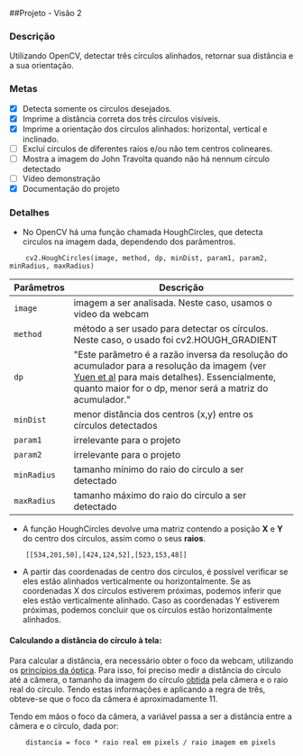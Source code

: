 ##Projeto - Visão 2

### Descrição
Utilizando OpenCV, detectar três círculos alinhados, retornar sua distância e a sua orientação.


### Metas
- [x] Detecta somente os círculos desejados.
- [x] Imprime a distância correta dos três círculos visíveis.
- [x] Imprime a orientação dos círculos alinhados: horizontal, vertical e inclinado.
- [ ] Excluí circulos de diferentes raios e/ou não tem centros colineares.
- [ ] Mostra a imagem do John Travolta quando não há nennum círculo detectado
- [ ] Vídeo demonstração
- [X] Documentação do projeto

### Detalhes
- No OpenCV há uma função chamada HoughCircles, que detecta circulos na imagem dada, dependendo dos parâmentros.
```
	cv2.HoughCircles(image, method, dp, minDist, param1, param2, minRadius, maxRadius)
```

| Parâmetros | Descrição |
| --- | --- |
| `image` | imagem a ser analisada. Neste caso, usamos o video da webcam |
| `method` | método a ser usado para detectar os círculos. Neste caso, o usado foi cv2.HOUGH_GRADIENT |
| `dp` | "Este parâmetro é a razão inversa da resolução do acumulador para a resolução da imagem (ver [Yuen et al](http://www.bmva.org/bmvc/1989/avc-89-029.pdf) para mais detalhes). Essencialmente, quanto maior for o dp, menor será a matriz do acumulador." |
| `minDist` | menor distância dos centros (x,y) entre os círculos detectados |
| `param1` | irrelevante para o projeto |
| `param2` | irrelevante para o projeto |
| `minRadius` | tamanho mínimo do raio do circulo a ser detectado |
| `maxRadius` | tamanho máximo do raio do circulo a ser detectado |

- A função HoughCircles devolve uma matriz contendo a posição **X** e **Y** do centro dos círculos, assim como o seus **raios**.
```
	[[534,201,50],[424,124,52],[523,153,48]]
```

- A partir das coordenadas de centro dos círculos, é possível verificar se eles estão alinhados verticalmente ou horizontalmente. Se as coordenadas X dos círculos estiverem próximas, podemos inferir que eles estão verticalmente alinhado. Caso as coordenadas Y estiverem próximas, podemos concluir que os círculos estão horizontalmente alinhados.

#### Calculando a distância do círculo à tela:
Para calcular a distância, era necessário obter o foco da webcam, utilizando os [princípios da óptica](http://s2.glbimg.com/gdm71wKsRXN87Z3QJQenowTRYHU=/0x0:405x220/400x217/s.glbimg.com/po/ek/f/original/2014/01/07/figura_8.jpg). Para isso, foi preciso medir a distância do círculo até a câmera, o tamanho da imagem do círculo [obtida](https://i.gyazo.com/2e9c2ba0610f926625c4123f4ab35e2f.png) pela câmera e o raio real do círculo. Tendo estas informações e aplicando a regra de três, obteve-se que o foco da câmera é aproximadamente 11.

Tendo em mãos o foco da câmera, a variável passa a ser a distância entre a câmera e o círculo, dada por:
```
	distancia = foco * raio real em pixels / raio imagem em pixels
```

